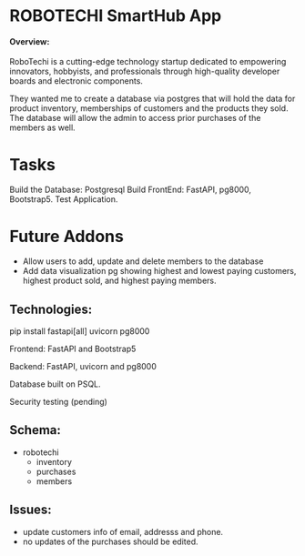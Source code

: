 # ROBOTECHI SmartHub App

#### Overview:

RoboTechi is a cutting-edge technology startup dedicated to empowering innovators, hobbyists, and professionals through high-quality developer boards and electronic components. 

They wanted me to create a database via postgres that will hold the data for product inventory, memberships of customers and the products they sold. The database will allow the admin to access prior purchases of the members as well. 


# Tasks

Build the Database: Postgresql
Build FrontEnd: FastAPI, pg8000, Bootstrap5.
Test Application.


# Future Addons
- Allow users to add, update and delete members to the database
- Add data visualization pg showing highest and lowest paying customers, highest product sold, and highest paying members.


## Technologies:

pip install fastapi[all] uvicorn pg8000

Frontend: FastAPI and Bootstrap5

Backend: FastAPI, uvicorn and pg8000    

Database built on PSQL.

Security testing (pending)


## Schema:
- robotechi
    - inventory
    - purchases
    - members




## Issues:
- update customers info of email, addresss and phone. 
- no updates of the purchases should be edited.






